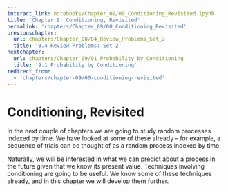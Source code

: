 ```yaml
---
interact_link: notebooks/Chapter_09/00_Conditioning_Revisited.ipynb
title: 'Chapter 9: Conditioning, Revisited'
permalink: 'chapters/Chapter_09/00_Conditioning_Revisited'
previouschapter:
  url: chapters/Chapter_08/04_Review_Problems_Set_2
  title: '8.4 Review Problems: Set 2'
nextchapter:
  url: chapters/Chapter_09/01_Probability_by_Conditioning
  title: '9.1 Probability by Conditioning'
redirect_from:
  - 'chapters/chapter-09/00-conditioning-revisited'
---
```


# Conditioning, Revisited

In the next couple of chapters we are going to study random processes indexed by time. We have looked at some of these already – for example, a sequence of trials can be thought of as a random process indexed by time.

Naturally, we will be interested in what we can predict about a process in the future given that we know its present value. Techniques involving conditioning are going to be useful. We know some of these techniques already, and in this chapter we will develop them further. 
